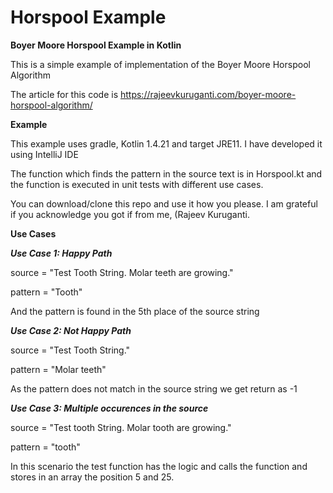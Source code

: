 # Horspool Example

**Boyer Moore Horspool Example in Kotlin**

This is a simple example of implementation of the Boyer Moore Horspool Algorithm

The article for this code is https://rajeevkuruganti.com/boyer-moore-horspool-algorithm/

**Example**

This example uses gradle, Kotlin 1.4.21 and target JRE11. I have developed it using IntelliJ IDE

The function which finds the pattern in the source text is in Horspool.kt and the function is executed in unit tests with different use cases. 

You can download/clone this repo and use it how you please. I am grateful if you acknowledge you got if from me, (Rajeev Kuruganti.


**Use Cases**

***Use Case 1: Happy Path***

  source = "Test Tooth String. Molar teeth are growing."

  pattern = "Tooth"

And the pattern is found in the 5th place of the source string

***Use Case 2: Not Happy Path***

  source = "Test Tooth String."

  pattern = "Molar teeth"

As the pattern does not match in the source string we get return as -1

***Use Case 3: Multiple occurences in the source***

  source = "Test tooth String. Molar tooth are growing."

  pattern = "tooth"

 In this scenario the test function has the logic and calls the function and stores in an array the position 5 and 25. 
